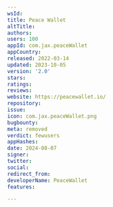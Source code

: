 ```yaml
---
wsId: 
title: Peace Wallet
altTitle: 
authors: 
users: 100
appId: com.jax.peaceWallet
appCountry: 
released: 2022-03-14
updated: 2023-10-05
version: '2.0'
stars: 
ratings: 
reviews: 
website: https://peacewallet.io/
repository: 
issue: 
icon: com.jax.peaceWallet.png
bugbounty: 
meta: removed
verdict: fewusers
appHashes: 
date: 2024-08-07
signer: 
twitter: 
social: 
redirect_from: 
developerName: PeaceWallet
features: 

---
```



